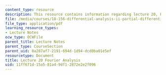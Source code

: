 ```yaml
---
content_type: resource
description: This resource contains information regarding lecture 20, Fourier analysis.
file: /media/courses/18-156-differential-analysis-ii-partial-differential-equations-and-fourier-analysis-spring-2016/11ff671d15a581a49df12872e2e2f096_MIT18_156S16_lec20.pdf
file_type: application/pdf
learning_resource_types:
- Lecture Notes
ocw_type: OCWFile
parent_title: Lecture Notes
parent_type: CourseSection
parent_uid: 0a287af7-2191-694d-1d94-dcd0ba01e5ef
resourcetype: Document
title: Lecture 20 Fourier Analysis
uid: 11ff671d-15a5-81a4-9df1-2872e2e2f096
---
```

